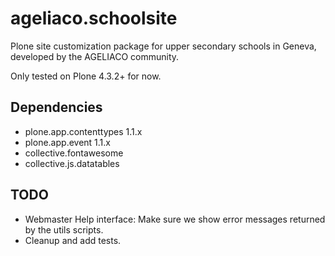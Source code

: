 ageliaco.schoolsite
===================

Plone site customization package for upper secondary schools in Geneva, developed by the AGELIACO community.

Only tested on Plone 4.3.2+ for now.

Dependencies
------------

- plone.app.contenttypes 1.1.x
- plone.app.event 1.1.x
- collective.fontawesome
- collective.js.datatables

TODO
----

- Webmaster Help interface: Make sure we show error messages returned by the utils scripts.
- Cleanup and add tests.

